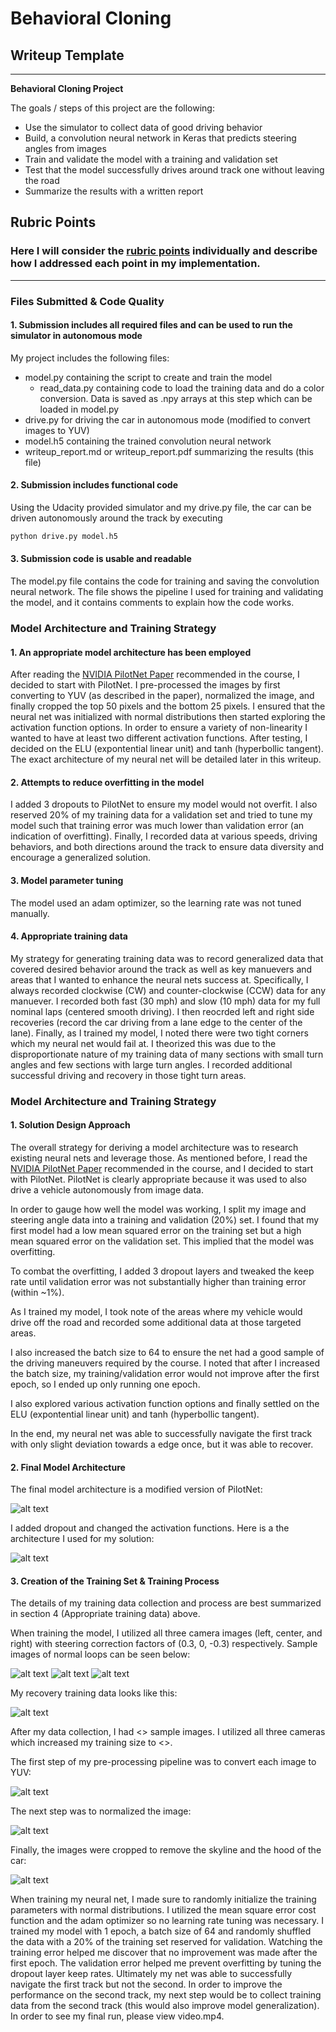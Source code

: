 # **Behavioral Cloning** 

## Writeup Template

---

**Behavioral Cloning Project**

The goals / steps of this project are the following:
* Use the simulator to collect data of good driving behavior
* Build, a convolution neural network in Keras that predicts steering angles from images
* Train and validate the model with a training and validation set
* Test that the model successfully drives around track one without leaving the road
* Summarize the results with a written report


[//]: # (Image References)

[image0]: ./examples/PilotNet.JPG "PilotNet"
[image1]: ./examples/model_viz.JPG "Model Visualization"
[image2_L]: ./examples/Left.jpg "Normal Driving Left Camera"
[image2_C]: ./examples/Center.jpg "Normal Driving Center Camera"
[image2_R]: ./examples/Right.jpg "Normal Driving Right Camera"
[image3]: ./examples/Recover.jpg "Recovery Image"
[image_YUV]: ./examples/YUV.png "YUV Image"
[image_norm]: ./examples/Norm.png "Normalized Image"
[image_crop]: ./examples/Crop.png "Cropped Image"

## Rubric Points
### Here I will consider the [rubric points](https://review.udacity.com/#!/rubrics/432/view) individually and describe how I addressed each point in my implementation.  

---
### Files Submitted & Code Quality

#### 1. Submission includes all required files and can be used to run the simulator in autonomous mode

My project includes the following files:
* model.py containing the script to create and train the model
	* read_data.py containing code to load the training data and do a color conversion. Data is saved as .npy arrays at this step which can be loaded in model.py
* drive.py for driving the car in autonomous mode (modified to convert images to YUV)
* model.h5 containing the trained convolution neural network 
* writeup_report.md or writeup_report.pdf summarizing the results (this file)

#### 2. Submission includes functional code
Using the Udacity provided simulator and my drive.py file, the car can be driven autonomously around the track by executing 
```sh
python drive.py model.h5
```

#### 3. Submission code is usable and readable

The model.py file contains the code for training and saving the convolution neural network. The file shows the pipeline I used for training and validating the model, and it contains comments to explain how the code works.

### Model Architecture and Training Strategy

#### 1. An appropriate model architecture has been employed

After reading the [NVIDIA PilotNet Paper](https://arxiv.org/pdf/1704.07911.pdf) recommended in the course, I decided to start with PilotNet. 
I pre-processed the images by first converting to YUV (as described in the paper), normalized the image, and finally cropped the top 50 pixels and the bottom 25 pixels.
I ensured that the neural net was initialized with normal distributions then started exploring the activation function options.
In order to ensure a variety of non-linearity I wanted to have at least two different activation functions. After testing, I decided on the ELU (expontential linear unit) and tanh (hyperbollic tangent).
The exact architecture of my neural net will be detailed later in this writeup.

#### 2. Attempts to reduce overfitting in the model

I added 3 dropouts to PilotNet to ensure my model would not overfit. 
I also reserved 20% of my training data for a validation set and tried to tune my model such that training error was much lower than validation error (an indication of overfitting).
Finally, I recorded data at various speeds, driving behaviors, and both directions around the track to ensure data diversity and encourage a generalized solution.

#### 3. Model parameter tuning

The model used an adam optimizer, so the learning rate was not tuned manually.

#### 4. Appropriate training data

My strategy for generating training data was to record generalized data that covered desired behavior around the track as well as key manuevers and areas that I wanted to enhance the neural nets success at.
Specifically, I always recorded clockwise (CW) and counter-clockwise (CCW) data for any manuever.
I recorded both fast (30 mph) and slow (10 mph) data for my full nominal laps (centered smooth driving).
I then reocrded left and right side recoveries (record the car driving from a lane edge to the center of the lane).
Finally, as I trained my model, I noted there were two tight corners which my neural net would fail at.
I theorized this was due to the disproportionate nature of my training data of many sections with small turn angles and few sections with large turn angles.
I recorded additional successful driving and recovery in those tight turn areas. 

### Model Architecture and Training Strategy

#### 1. Solution Design Approach

The overall strategy for deriving a model architecture was to research existing neural nets and leverage those. 
As mentioned before, I read the [NVIDIA PilotNet Paper](https://arxiv.org/pdf/1704.07911.pdf) recommended in the course, and I decided to start with PilotNet.
PilotNet is clearly appropriate because it was used to also drive a vehicle autonomously from image data.

In order to gauge how well the model was working, I split my image and steering angle data into a training and validation (20%) set. 
I found that my first model had a low mean squared error on the training set but a high mean squared error on the validation set. This implied that the model was overfitting. 

To combat the overfitting, I added 3 dropout layers and tweaked the keep rate until validation error was not substantially higher than training error (within ~1%).

As I trained my model, I took note of the areas where my vehicle would drive off the road and recorded some additional data at those targeted areas.

I also increased the batch size to 64 to ensure the net had a good sample of the driving maneuvers required by the course.
I noted that after I increased the batch size, my training/validation error would not improve after the first epoch, so I ended up only running one epoch.

I also explored various activation function options and finally settled on the ELU (expontential linear unit) and tanh (hyperbollic tangent).

In the end, my neural net was able to successfully navigate the first track with only slight deviation towards a edge once, but it was able to recover.

#### 2. Final Model Architecture

The final model architecture is a modified version of PilotNet:

![alt text][image0]

I added dropout and changed the activation functions. 
Here is a the architecture I used for my solution:

![alt text][image1]

#### 3. Creation of the Training Set & Training Process

The details of my training data collection and process are best summarized in section 4 (Appropriate training data) above.

When training the model, I utilized all three camera images (left, center, and right) with steering correction factors of (0.3, 0, -0.3) respectively.
Sample images of normal loops can be seen below:

![alt text][image2_L]
![alt text][image2_C]
![alt text][image2_R]

My recovery training data looks like this:

![alt text][image3]

After my data collection, I had <<TODO>> sample images. I utilized all three cameras which increased my training size to <<TODO>>.

The first step of my pre-processing pipeline was to convert each image to YUV:

![alt text][image_YUV]

The next step was to normalized the image:

![alt text][image_norm]

Finally, the images were cropped to remove the skyline and the hood of the car:

![alt text][image_crop]

When training my neural net, I made sure to randomly initialize the training parameters with normal distributions.
I utilized the mean square error cost function and the adam optimizer so no learning rate tuning was necessary.
I trained my model with 1 epoch, a batch size of 64 and randomly shuffled the data with a 20% of the training set reserved for validation.
Watching the training error helped me discover that no improvement was made after the first epoch.
The validation error helped me prevent overfitting by tuning the dropout layer keep rates.
Ultimately my net was able to successfully navigate the first track but not the second.
In order to improve the performance on the second track, my next step would be to collect training data from the second track (this would also improve model generalization).
In order to see my final run, please view video.mp4.